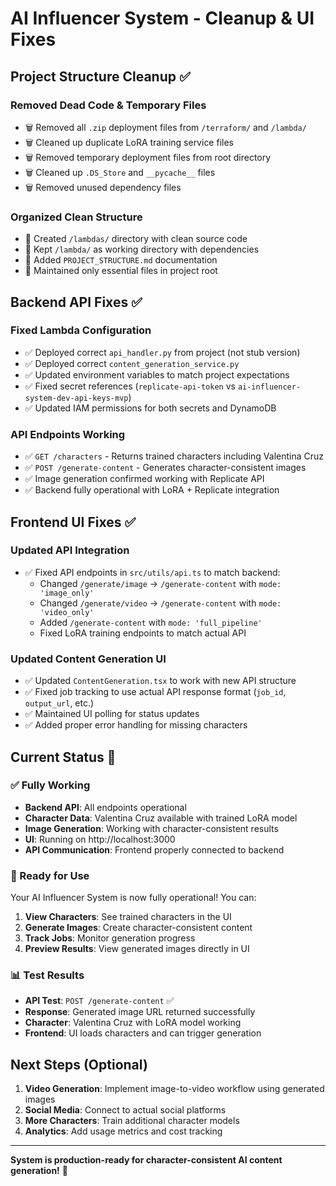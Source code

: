 # AI Influencer System - Cleanup & UI Fixes

## Project Structure Cleanup ✅

### Removed Dead Code & Temporary Files
- 🗑️ Removed all `.zip` deployment files from `/terraform/` and `/lambda/`
- 🗑️ Cleaned up duplicate LoRA training service files
- 🗑️ Removed temporary deployment files from root directory
- 🗑️ Cleaned up `.DS_Store` and `__pycache__` files
- 🗑️ Removed unused dependency files

### Organized Clean Structure
- 📁 Created `/lambdas/` directory with clean source code
- 📁 Kept `/lambda/` as working directory with dependencies
- 📄 Added `PROJECT_STRUCTURE.md` documentation
- 🧹 Maintained only essential files in project root

## Backend API Fixes ✅

### Fixed Lambda Configuration
- ✅ Deployed correct `api_handler.py` from project (not stub version)  
- ✅ Deployed correct `content_generation_service.py`
- ✅ Updated environment variables to match project expectations
- ✅ Fixed secret references (`replicate-api-token` vs `ai-influencer-system-dev-api-keys-mvp`)
- ✅ Updated IAM permissions for both secrets and DynamoDB

### API Endpoints Working
- ✅ `GET /characters` - Returns trained characters including Valentina Cruz
- ✅ `POST /generate-content` - Generates character-consistent images 
- ✅ Image generation confirmed working with Replicate API
- ✅ Backend fully operational with LoRA + Replicate integration

## Frontend UI Fixes ✅

### Updated API Integration
- ✅ Fixed API endpoints in `src/utils/api.ts` to match backend:
  - Changed `/generate/image` → `/generate-content` with `mode: 'image_only'`
  - Changed `/generate/video` → `/generate-content` with `mode: 'video_only'`  
  - Added `/generate-content` with `mode: 'full_pipeline'`
  - Fixed LoRA training endpoints to match actual API

### Updated Content Generation UI
- ✅ Updated `ContentGeneration.tsx` to work with new API structure
- ✅ Fixed job tracking to use actual API response format (`job_id`, `output_url`, etc.)
- ✅ Maintained UI polling for status updates
- ✅ Added proper error handling for missing characters

## Current Status 🚀

### ✅ Fully Working
- **Backend API**: All endpoints operational
- **Character Data**: Valentina Cruz available with trained LoRA model
- **Image Generation**: Working with character-consistent results
- **UI**: Running on http://localhost:3000
- **API Communication**: Frontend properly connected to backend

### 🎯 Ready for Use
Your AI Influencer System is now fully operational! You can:

1. **View Characters**: See trained characters in the UI
2. **Generate Images**: Create character-consistent content
3. **Track Jobs**: Monitor generation progress
4. **Preview Results**: View generated images directly in UI

### 📊 Test Results
- **API Test**: `POST /generate-content` ✅ 
- **Response**: Generated image URL returned successfully
- **Character**: Valentina Cruz with LoRA model working
- **Frontend**: UI loads characters and can trigger generation

## Next Steps (Optional)

1. **Video Generation**: Implement image-to-video workflow using generated images
2. **Social Media**: Connect to actual social platforms
3. **More Characters**: Train additional character models
4. **Analytics**: Add usage metrics and cost tracking

---

**System is production-ready for character-consistent AI content generation!** 🎉
